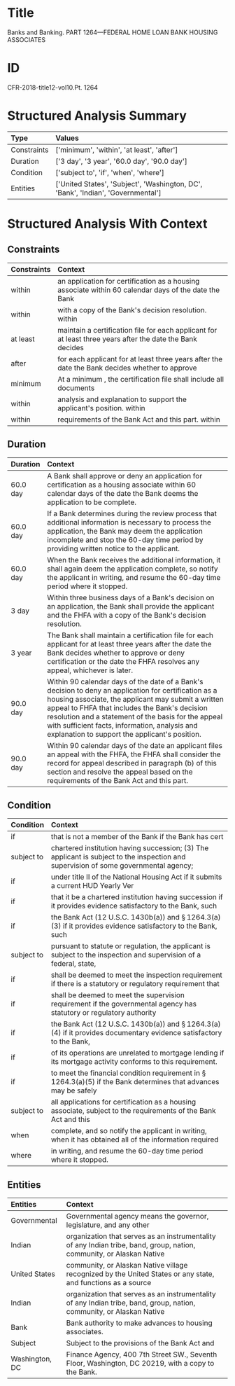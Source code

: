 # Title

 Banks and Banking. PART 1264—FEDERAL HOME LOAN BANK HOUSING ASSOCIATES


# ID

 CFR-2018-title12-vol10.Pt. 1264


# Structured Analysis Summary

| Type        | Values                                                                           |
|:------------|:---------------------------------------------------------------------------------|
| Constraints | ['minimum', 'within', 'at least', 'after']                                       |
| Duration    | ['3 day', '3 year', '60.0 day', '90.0 day']                                      |
| Condition   | ['subject to', 'if', 'when', 'where']                                            |
| Entities    | ['United States', 'Subject', 'Washington, DC', 'Bank', 'Indian', 'Governmental'] |


# Structured Analysis With Context

 


## Constraints

| Constraints   | Context                                                                                                   |
|:--------------|:----------------------------------------------------------------------------------------------------------|
| within        | an application for certification as a housing associate within 60 calendar days of the date the Bank      |
| within        | with a copy of the Bank's decision resolution. within                                                     |
| at least      | maintain a certification file for each applicant for at least three years after the date the Bank decides |
| after         | for each applicant for at least three years after the date the Bank decides whether to approve            |
| minimum       | At a  minimum , the certification file shall include all documents                                        |
| within        | analysis and explanation to support the applicant's position. within                                      |
| within        | requirements of the Bank Act and this part. within                                                        |


## Duration

| Duration   | Context                                                                                                                                                                                                                                                                                                                                                                |
|:-----------|:-----------------------------------------------------------------------------------------------------------------------------------------------------------------------------------------------------------------------------------------------------------------------------------------------------------------------------------------------------------------------|
| 60.0 day   | A Bank shall approve or deny an application for certification as a housing associate within 60 calendar days of the date the Bank deems the application to be complete.                                                                                                                                                                                                |
| 60.0 day   | If a Bank determines during the review process that additional information is necessary to process the application, the Bank may deem the application incomplete and stop the 60-day time period by providing written notice to the applicant.                                                                                                                         |
| 60.0 day   | When the Bank receives the additional information, it shall again deem the application complete, so notify the applicant in writing, and resume the 60-day time period where it stopped.                                                                                                                                                                               |
| 3 day      | Within three business days of a Bank's decision on an application, the Bank shall provide the applicant and the FHFA with a copy of the Bank's decision resolution.                                                                                                                                                                                                    |
| 3 year     | The Bank shall maintain a certification file for each applicant for at least three years after the date the Bank decides whether to approve or deny certification or the date the FHFA resolves any appeal, whichever is later.                                                                                                                                        |
| 90.0 day   | Within 90 calendar days of the date of a Bank's decision to deny an application for certification as a housing associate, the applicant may submit a written appeal to FHFA that includes the Bank's decision resolution and a statement of the basis for the appeal with sufficient facts, information, analysis and explanation to support the applicant's position. |
| 90.0 day   | Within 90 calendar days of the date an applicant files an appeal with the FHFA, the FHFA shall consider the record for appeal described in paragraph (b) of this section and resolve the appeal based on the requirements of the Bank Act and this part.                                                                                                               |


## Condition

| Condition   | Context                                                                                                                              |
|:------------|:-------------------------------------------------------------------------------------------------------------------------------------|
| if          | that is not a member of the Bank if  the Bank has cert                                                                               |
| subject to  | chartered institution having succession; (3) The applicant is subject to the inspection and supervision of some governmental agency; |
| if          | under title II of the National Housing Act if  it submits a current HUD Yearly Ver                                                   |
| if          | that it be a chartered institution having succession if it provides evidence satisfactory to the Bank, such                          |
| if          | the Bank Act (12 U.S.C. 1430b(a)) and &#167;&#8201;1264.3(a)(3) if it provides evidence satisfactory to the Bank, such               |
| subject to  | pursuant to statute or regulation, the applicant is subject to the inspection and supervision of a federal, state,                   |
| if          | shall be deemed to meet the inspection requirement if there is a statutory or regulatory requirement that                            |
| if          | shall be deemed to meet the supervision requirement if the governmental agency has statutory or regulatory authority                 |
| if          | the Bank Act (12 U.S.C. 1430b(a)) and &#167;&#8201;1264.3(a)(4) if it provides documentary evidence satisfactory to the Bank,        |
| if          | of its operations are unrelated to mortgage lending if  its mortgage activity conforms to this requirement.                          |
| if          | to meet the financial condition requirement in &#167;&#8201;1264.3(a)(5) if the Bank determines that advances may be safely          |
| subject to  | all applications for certification as a housing associate, subject to the requirements of the Bank Act and this                      |
| when        | complete, and so notify the applicant in writing, when it has obtained all of the information required                               |
| where       | in writing, and resume the 60-day time period where  it stopped.                                                                     |


## Entities

| Entities       | Context                                                                                                               |
|:---------------|:----------------------------------------------------------------------------------------------------------------------|
| Governmental   | Governmental agency means the governor, legislature, and any other                                                    |
| Indian         | organization that serves as an instrumentality of any Indian tribe, band, group, nation, community, or Alaskan Native |
| United States  | community, or Alaskan Native village recognized by the United States or any state, and functions as a source          |
| Indian         | organization that serves as an instrumentality of any Indian tribe, band, group, nation, community, or Alaskan Native |
| Bank           | Bank  authority to make advances to housing associates.                                                               |
| Subject        | Subject to the provisions of the Bank Act and                                                                         |
| Washington, DC | Finance Agency, 400 7th Street SW., Seventh Floor, Washington, DC  20219, with a copy to the Bank.                    |


